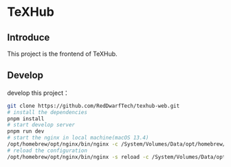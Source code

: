 # TeXHub

## Introduce

This project is the frontend of TeXHub.

## Develop

develop this project：

```bash
git clone https://github.com/RedDwarfTech/texhub-web.git
# install the dependencies
pnpm install
# start develop server
pnpm run dev
# start the nginx in local machine(macOS 13.4)
/opt/homebrew/opt/nginx/bin/nginx -c /System/Volumes/Data/opt/homebrew/etc/nginx/nginx.conf
# reload the configuration
/opt/homebrew/opt/nginx/bin/nginx -s reload -c /System/Volumes/Data/opt/homebrew/etc/nginx/nginx.conf
```
